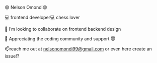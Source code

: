 
😄 Nelson Omondi😄

 💻 frontend developer💻 chess lover
 
 👯 I’m looking to collaborate on frontend backend design
 
 🌱 Appreciating the coding community  and support 😇
 
 📫reach me out at nelsonomondi99@gmail.com or even here create an issue!?



